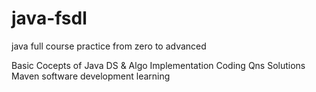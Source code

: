 # java-fsdl

java full course practice from zero to advanced

Basic Cocepts of Java
DS & Algo Implementation
Coding Qns Solutions
Maven
software development learning 
